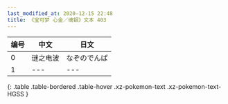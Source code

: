 ```yaml
---
last_modified_at: 2020-12-15 22:48
title: 《宝可梦 心金／魂银》文本 403
---
```

| 编号 | 中文 | 日文 |
| ---- | ---- | ---- |
| 0 | 谜之电波 | なぞのでんぱ |
| 1 | --- | --- |
{: .table .table-bordered .table-hover .xz-pokemon-text .xz-pokemon-text-HGSS }